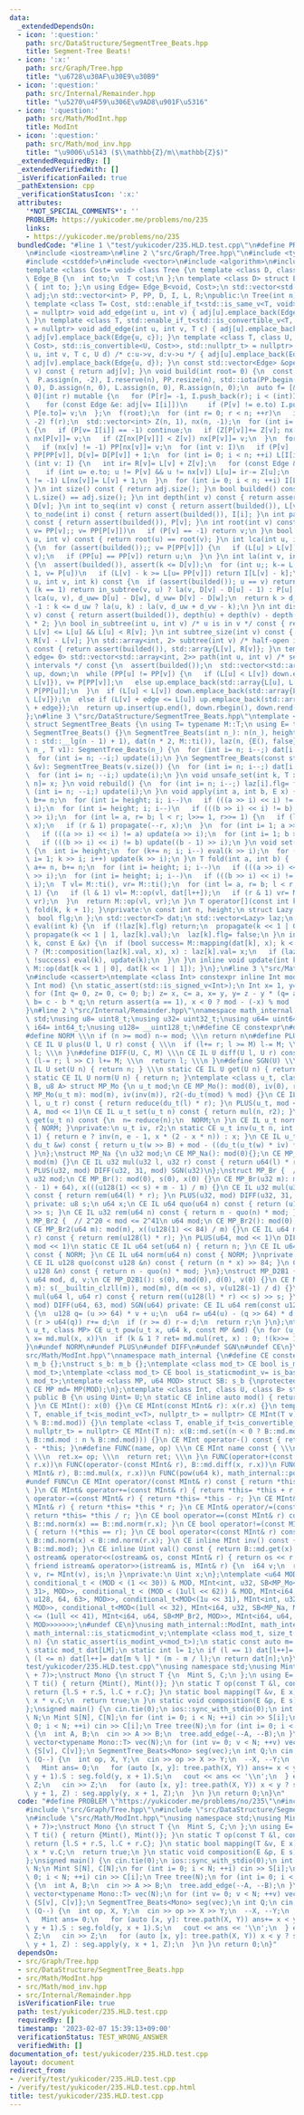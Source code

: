 ```yaml
---
data:
  _extendedDependsOn:
  - icon: ':question:'
    path: src/DataStructure/SegmentTree_Beats.hpp
    title: Segment-Tree Beats!
  - icon: ':x:'
    path: src/Graph/Tree.hpp
    title: "\u6728\u30AF\u30E9\u30B9"
  - icon: ':question:'
    path: src/Internal/Remainder.hpp
    title: "\u5270\u4F59\u306E\u9AD8\u901F\u5316"
  - icon: ':question:'
    path: src/Math/ModInt.hpp
    title: ModInt
  - icon: ':question:'
    path: src/Math/mod_inv.hpp
    title: "\u9006\u5143 ($\\mathbb{Z}/m\\mathbb{Z}$)"
  _extendedRequiredBy: []
  _extendedVerifiedWith: []
  _isVerificationFailed: true
  _pathExtension: cpp
  _verificationStatusIcon: ':x:'
  attributes:
    '*NOT_SPECIAL_COMMENTS*': ''
    PROBLEM: https://yukicoder.me/problems/no/235
    links:
    - https://yukicoder.me/problems/no/235
  bundledCode: "#line 1 \"test/yukicoder/235.HLD.test.cpp\"\n#define PROBLEM \"https://yukicoder.me/problems/no/235\"\
    \n#include <iostream>\n#line 2 \"src/Graph/Tree.hpp\"\n#include <type_traits>\n\
    #include <cstddef>\n#include <vector>\n#include <algorithm>\n#include <array>\n\
    template <class Cost= void> class Tree {\n template <class D, class T> struct\
    \ Edge_B {\n  int to;\n  T cost;\n };\n template <class D> struct Edge_B<D, void>\
    \ { int to; };\n using Edge= Edge_B<void, Cost>;\n std::vector<std::vector<Edge>>\
    \ adj;\n std::vector<int> P, PP, D, I, L, R;\npublic:\n Tree(int n): adj(n) {}\n\
    \ template <class T= Cost, std::enable_if_t<std::is_same_v<T, void>, std::nullptr_t>\
    \ = nullptr> void add_edge(int u, int v) { adj[u].emplace_back(Edge{v}), adj[v].emplace_back(Edge{u});\
    \ }\n template <class T, std::enable_if_t<std::is_convertible_v<T, Cost>, std::nullptr_t>\
    \ = nullptr> void add_edge(int u, int v, T c) { adj[u].emplace_back(Edge{v, c}),\
    \ adj[v].emplace_back(Edge{u, c}); }\n template <class T, class U, std::enable_if_t<std::conjunction_v<std::is_convertible<T,\
    \ Cost>, std::is_convertible<U, Cost>>, std::nullptr_t> = nullptr> void add_edge(int\
    \ u, int v, T c, U d) /* c:u->v, d:v->u */ { adj[u].emplace_back(Edge{v, c}),\
    \ adj[v].emplace_back(Edge{u, d}); }\n const std::vector<Edge> &operator[](int\
    \ v) const { return adj[v]; }\n void build(int root= 0) {\n  const int n= adj.size();\n\
    \  P.assign(n, -2), I.reserve(n), PP.resize(n), std::iota(PP.begin(), PP.end(),\
    \ 0), D.assign(n, 0), L.assign(n, 0), R.assign(n, 0);\n  auto f= [&, i= 0, v=\
    \ 0](int r) mutable {\n   for (P[r]= -1, I.push_back(r); i < (int)I.size(); ++i)\n\
    \    for (const Edge &e: adj[v= I[i]])\n     if (P[v] != e.to) I.push_back(e.to),\
    \ P[e.to]= v;\n  };\n  f(root);\n  for (int r= 0; r < n; ++r)\n   if (P[r] ==\
    \ -2) f(r);\n  std::vector<int> Z(n, 1), nx(n, -1);\n  for (int i= n, v; i--;)\
    \ {\n   if (P[v= I[i]] == -1) continue;\n   if (Z[P[v]]+= Z[v]; nx[P[v]] == -1)\
    \ nx[P[v]]= v;\n   if (Z[nx[P[v]]] < Z[v]) nx[P[v]]= v;\n  }\n  for (int v: I)\n\
    \   if (nx[v] != -1) PP[nx[v]]= v;\n  for (int v: I)\n   if (P[v] != -1) PP[v]=\
    \ PP[PP[v]], D[v]= D[P[v]] + 1;\n  for (int i= 0; i < n; ++i) L[I[i]]= i;\n  for\
    \ (int v: I) {\n   int ir= R[v]= L[v] + Z[v];\n   for (const Edge &e: adj[v])\n\
    \    if (int u= e.to; u != P[v] && u != nx[v]) L[u]= ir-= Z[u];\n   if (nx[v]\
    \ != -1) L[nx[v]]= L[v] + 1;\n  }\n  for (int i= 0; i < n; ++i) I[L[i]]= i;\n\
    \ }\n int size() const { return adj.size(); }\n bool builded() const { return\
    \ L.size() == adj.size(); }\n int depth(int v) const { return assert(builded()),\
    \ D[v]; }\n int to_seq(int v) const { return assert(builded()), L[v]; }\n int\
    \ to_node(int i) const { return assert(builded()), I[i]; }\n int parent(int v)\
    \ const { return assert(builded()), P[v]; }\n int root(int v) const {\n  for (assert(builded()),\
    \ v= PP[v];; v= PP[P[v]])\n   if (P[v] == -1) return v;\n }\n bool connected(int\
    \ u, int v) const { return root(u) == root(v); }\n int lca(int u, int v) const\
    \ {\n  for (assert(builded());; v= P[PP[v]]) {\n   if (L[u] > L[v]) std::swap(u,\
    \ v);\n   if (PP[u] == PP[v]) return u;\n  }\n }\n int la(int v, int k) const\
    \ {\n  assert(builded()), assert(k <= D[v]);\n  for (int u;; k-= L[v] - L[u] +\
    \ 1, v= P[u])\n   if (L[v] - k >= L[u= PP[v]]) return I[L[v] - k];\n }\n int jump(int\
    \ u, int v, int k) const {\n  if (assert(builded()); u == v) return -1;\n  if\
    \ (k == 1) return in_subtree(v, u) ? la(v, D[v] - D[u] - 1) : P[u];\n  int w=\
    \ lca(u, v), d_uw= D[u] - D[w], d_vw= D[v] - D[w];\n  return k > d_uw + d_vw ?\
    \ -1 : k <= d_uw ? la(u, k) : la(v, d_uw + d_vw - k);\n }\n int dist(int u, int\
    \ v) const { return assert(builded()), depth(u) + depth(v) - depth(lca(u, v))\
    \ * 2; }\n bool in_subtree(int u, int v) /* u is in v */ const { return assert(builded()),\
    \ L[v] <= L[u] && L[u] < R[v]; }\n int subtree_size(int v) const { return assert(builded()),\
    \ R[v] - L[v]; }\n std::array<int, 2> subtree(int v) /* half-open interval */\
    \ const { return assert(builded()), std::array{L[v], R[v]}; }\n template <bool\
    \ edge= 0> std::vector<std::array<int, 2>> path(int u, int v) /* sequence of closed\
    \ intervals */ const {\n  assert(builded());\n  std::vector<std::array<int, 2>>\
    \ up, down;\n  while (PP[u] != PP[v]) {\n   if (L[u] < L[v]) down.emplace_back(std::array{L[PP[v]],\
    \ L[v]}), v= P[PP[v]];\n   else up.emplace_back(std::array{L[u], L[PP[u]]}), u=\
    \ P[PP[u]];\n  }\n  if (L[u] < L[v]) down.emplace_back(std::array{L[u] + edge,\
    \ L[v]});\n  else if (L[v] + edge <= L[u]) up.emplace_back(std::array{L[u], L[v]\
    \ + edge});\n  return up.insert(up.end(), down.rbegin(), down.rend()), up;\n }\n\
    };\n#line 3 \"src/DataStructure/SegmentTree_Beats.hpp\"\ntemplate <typename M>\
    \ struct SegmentTree_Beats {\n using T= typename M::T;\n using E= typename M::E;\n\
    \ SegmentTree_Beats() {}\n SegmentTree_Beats(int n_): n(n_), height(n == 1 ? 0\
    \ : std::__lg(n - 1) + 1), dat(n * 2, M::ti()), laz(n, {E(), false}) {}\n SegmentTree_Beats(int\
    \ n_, T v1): SegmentTree_Beats(n_) {\n  for (int i= n; i--;) dat[i + n]= v1;\n\
    \  for (int i= n; --i;) update(i);\n }\n SegmentTree_Beats(const std::vector<T>\
    \ &v): SegmentTree_Beats(v.size()) {\n  for (int i= n; i--;) dat[i + n]= v[i];\n\
    \  for (int i= n; --i;) update(i);\n }\n void unsafe_set(int k, T x) { dat[k +\
    \ n]= x; }\n void rebuild() {\n  for (int i= n; i--;) laz[i].flg= false;\n  for\
    \ (int i= n; --i;) update(i);\n }\n void apply(int a, int b, E x) {\n  a+= n,\
    \ b+= n;\n  for (int i= height; i; i--)\n   if (((a >> i) << i) != a) eval(a >>\
    \ i);\n  for (int i= height; i; i--)\n   if (((b >> i) << i) != b) eval((b - 1)\
    \ >> i);\n  for (int l= a, r= b; l < r; l>>= 1, r>>= 1) {\n   if (l & 1) propagate(l++,\
    \ x);\n   if (r & 1) propagate(--r, x);\n  }\n  for (int i= 1; a >> i; i++)\n\
    \   if (((a >> i) << i) != a) update(a >> i);\n  for (int i= 1; b >> i; i++)\n\
    \   if (((b >> i) << i) != b) update((b - 1) >> i);\n }\n void set(int k, T x)\
    \ {\n  int i= height;\n  for (k+= n; i; i--) eval(k >> i);\n  for (dat[k]= x,\
    \ i= 1; k >> i; i++) update(k >> i);\n }\n T fold(int a, int b) {  //[a,b)\n \
    \ a+= n, b+= n;\n  for (int i= height; i; i--)\n   if (((a >> i) << i) != a) eval(a\
    \ >> i);\n  for (int i= height; i; i--)\n   if (((b >> i) << i) != b) eval(b >>\
    \ i);\n  T vl= M::ti(), vr= M::ti();\n  for (int l= a, r= b; l < r; l>>= 1, r>>=\
    \ 1) {\n   if (l & 1) vl= M::op(vl, dat[l++]);\n   if (r & 1) vr= M::op(dat[--r],\
    \ vr);\n  }\n  return M::op(vl, vr);\n }\n T operator[](const int k) { return\
    \ fold(k, k + 1); }\nprivate:\n const int n, height;\n struct Lazy {\n  E val;\n\
    \  bool flg;\n };\n std::vector<T> dat;\n std::vector<Lazy> laz;\n inline void\
    \ eval(int k) {\n  if (!laz[k].flg) return;\n  propagate(k << 1 | 0, laz[k].val),\
    \ propagate(k << 1 | 1, laz[k].val);\n  laz[k].flg= false;\n }\n inline void propagate(int\
    \ k, const E &x) {\n  if (bool success= M::mapping(dat[k], x); k < n) {\n   laz[k].flg\
    \ ? (M::composition(laz[k].val, x), x) : laz[k].val= x;\n   if (laz[k].flg= true;\
    \ !success) eval(k), update(k);\n  }\n }\n inline void update(int k) { dat[k]=\
    \ M::op(dat[k << 1 | 0], dat[k << 1 | 1]); }\n};\n#line 3 \"src/Math/mod_inv.hpp\"\
    \n#include <cassert>\ntemplate <class Int> constexpr inline Int mod_inv(Int a,\
    \ Int mod) {\n static_assert(std::is_signed_v<Int>);\n Int x= 1, y= 0, b= mod;\n\
    \ for (Int q= 0, z= 0, c= 0; b;) z= x, c= a, x= y, y= z - y * (q= a / b), a= b,\
    \ b= c - b * q;\n return assert(a == 1), x < 0 ? mod - (-x) % mod : x % mod;\n\
    }\n#line 2 \"src/Internal/Remainder.hpp\"\nnamespace math_internal {\nusing namespace\
    \ std;\nusing u8= uint8_t;\nusing u32= uint32_t;\nusing u64= uint64_t;\nusing\
    \ i64= int64_t;\nusing u128= __uint128_t;\n#define CE constexpr\n#define IL inline\n\
    #define NORM \\\n if (n >= mod) n-= mod; \\\n return n\n#define PLUS(U, M) \\\n\
    \ CE IL U plus(U l, U r) const { \\\n  if (l+= r; l >= M) l-= M; \\\n  return\
    \ l; \\\n }\n#define DIFF(U, C, M) \\\n CE IL U diff(U l, U r) const { \\\n  if\
    \ (l-= r; l >> C) l+= M; \\\n  return l; \\\n }\n#define SGN(U) \\\n static CE\
    \ IL U set(U n) { return n; } \\\n static CE IL U get(U n) { return n; } \\\n\
    \ static CE IL U norm(U n) { return n; }\ntemplate <class u_t, class du_t, u8\
    \ B, u8 A> struct MP_Mo {\n u_t mod;\n CE MP_Mo(): mod(0), iv(0), r2(0) {}\n CE\
    \ MP_Mo(u_t m): mod(m), iv(inv(m)), r2(-du_t(mod) % mod) {}\n CE IL u_t mul(u_t\
    \ l, u_t r) const { return reduce(du_t(l) * r); }\n PLUS(u_t, mod << 1)\n DIFF(u_t,\
    \ A, mod << 1)\n CE IL u_t set(u_t n) const { return mul(n, r2); }\n CE IL u_t\
    \ get(u_t n) const {\n  n= reduce(n);\n  NORM;\n }\n CE IL u_t norm(u_t n) const\
    \ { NORM; }\nprivate:\n u_t iv, r2;\n static CE u_t inv(u_t n, int e= 6, u_t x=\
    \ 1) { return e ? inv(n, e - 1, x * (2 - x * n)) : x; }\n CE IL u_t reduce(const\
    \ du_t &w) const { return u_t(w >> B) + mod - ((du_t(u_t(w) * iv) * mod) >> B);\
    \ }\n};\nstruct MP_Na {\n u32 mod;\n CE MP_Na(): mod(0){};\n CE MP_Na(u32 m):\
    \ mod(m) {}\n CE IL u32 mul(u32 l, u32 r) const { return u64(l) * r % mod; }\n\
    \ PLUS(u32, mod) DIFF(u32, 31, mod) SGN(u32)\n};\nstruct MP_Br {  // mod < 2^31\n\
    \ u32 mod;\n CE MP_Br(): mod(0), s(0), x(0) {}\n CE MP_Br(u32 m): mod(m), s(__lg(m\
    \ - 1) + 64), x(((u128(1) << s) + m - 1) / m) {}\n CE IL u32 mul(u32 l, u32 r)\
    \ const { return rem(u64(l) * r); }\n PLUS(u32, mod) DIFF(u32, 31, mod) SGN(u32)\
    \ private: u8 s;\n u64 x;\n CE IL u64 quo(u64 n) const { return (u128(x) * n)\
    \ >> s; }\n CE IL u32 rem(u64 n) const { return n - quo(n) * mod; }\n};\nstruct\
    \ MP_Br2 {  // 2^20 < mod <= 2^41\n u64 mod;\n CE MP_Br2(): mod(0), x(0) {}\n\
    \ CE MP_Br2(u64 m): mod(m), x((u128(1) << 84) / m) {}\n CE IL u64 mul(u64 l, u64\
    \ r) const { return rem(u128(l) * r); }\n PLUS(u64, mod << 1)\n DIFF(u64, 63,\
    \ mod << 1)\n static CE IL u64 set(u64 n) { return n; }\n CE IL u64 get(u64 n)\
    \ const { NORM; }\n CE IL u64 norm(u64 n) const { NORM; }\nprivate:\n u64 x;\n\
    \ CE IL u128 quo(const u128 &n) const { return (n * x) >> 84; }\n CE IL u64 rem(const\
    \ u128 &n) const { return n - quo(n) * mod; }\n};\nstruct MP_D2B1 {\n u8 s;\n\
    \ u64 mod, d, v;\n CE MP_D2B1(): s(0), mod(0), d(0), v(0) {}\n CE MP_D2B1(u64\
    \ m): s(__builtin_clzll(m)), mod(m), d(m << s), v(u128(-1) / d) {}\n CE IL u64\
    \ mul(u64 l, u64 r) const { return rem((u128(l) * r) << s) >> s; }\n PLUS(u64,\
    \ mod) DIFF(u64, 63, mod) SGN(u64) private: CE IL u64 rem(const u128 &u) const\
    \ {\n  u128 q= (u >> 64) * v + u;\n  u64 r= u64(u) - (q >> 64) * d - d;\n  if\
    \ (r > u64(q)) r+= d;\n  if (r >= d) r-= d;\n  return r;\n }\n};\ntemplate <class\
    \ u_t, class MP> CE u_t pow(u_t x, u64 k, const MP &md) {\n for (u_t ret= md.set(1);;\
    \ x= md.mul(x, x))\n  if (k & 1 ? ret= md.mul(ret, x) : 0; !(k>>= 1)) return ret;\n\
    }\n#undef NORM\n#undef PLUS\n#undef DIFF\n#undef SGN\n#undef CE\n}\n#line 4 \"\
    src/Math/ModInt.hpp\"\nnamespace math_internal {\n#define CE constexpr\nstruct\
    \ m_b {};\nstruct s_b: m_b {};\ntemplate <class mod_t> CE bool is_modint_v= is_base_of_v<m_b,\
    \ mod_t>;\ntemplate <class mod_t> CE bool is_staticmodint_v= is_base_of_v<s_b,\
    \ mod_t>;\ntemplate <class MP, u64 MOD> struct SB: s_b {\nprotected:\n static\
    \ CE MP md= MP(MOD);\n};\ntemplate <class Int, class U, class B> struct MInt:\
    \ public B {\n using Uint= U;\n static CE inline auto mod() { return B::md.mod;\
    \ }\n CE MInt(): x(0) {}\n CE MInt(const MInt& r): x(r.x) {}\n template <class\
    \ T, enable_if_t<is_modint_v<T>, nullptr_t> = nullptr> CE MInt(T v): x(B::md.set(v.val()\
    \ % B::md.mod)) {}\n template <class T, enable_if_t<is_convertible_v<T, __int128_t>,\
    \ nullptr_t> = nullptr> CE MInt(T n): x(B::md.set((n < 0 ? B::md.mod - (-n) %\
    \ B::md.mod : n % B::md.mod))) {}\n CE MInt operator-() const { return MInt()\
    \ - *this; }\n#define FUNC(name, op) \\\n CE MInt name const { \\\n  MInt ret;\
    \ \\\n  ret.x= op; \\\n  return ret; \\\n }\n FUNC(operator+(const MInt& r), B::md.plus(x,\
    \ r.x))\n FUNC(operator-(const MInt& r), B::md.diff(x, r.x))\n FUNC(operator*(const\
    \ MInt& r), B::md.mul(x, r.x))\n FUNC(pow(u64 k), math_internal::pow(x, k, B::md))\n\
    #undef FUNC\n CE MInt operator/(const MInt& r) const { return *this * r.inv();\
    \ }\n CE MInt& operator+=(const MInt& r) { return *this= *this + r; }\n CE MInt&\
    \ operator-=(const MInt& r) { return *this= *this - r; }\n CE MInt& operator*=(const\
    \ MInt& r) { return *this= *this * r; }\n CE MInt& operator/=(const MInt& r) {\
    \ return *this= *this / r; }\n CE bool operator==(const MInt& r) const { return\
    \ B::md.norm(x) == B::md.norm(r.x); }\n CE bool operator!=(const MInt& r) const\
    \ { return !(*this == r); }\n CE bool operator<(const MInt& r) const { return\
    \ B::md.norm(x) < B::md.norm(r.x); }\n CE inline MInt inv() const { return mod_inv<Int>(val(),\
    \ B::md.mod); }\n CE inline Uint val() const { return B::md.get(x); }\n friend\
    \ ostream& operator<<(ostream& os, const MInt& r) { return os << r.val(); }\n\
    \ friend istream& operator>>(istream& is, MInt& r) {\n  i64 v;\n  return is >>\
    \ v, r= MInt(v), is;\n }\nprivate:\n Uint x;\n};\ntemplate <u64 MOD> using ModInt=\
    \ conditional_t < (MOD < (1 << 30)) & MOD, MInt<int, u32, SB<MP_Mo<u32, u64, 32,\
    \ 31>, MOD>>, conditional_t < (MOD < (1ull << 62)) & MOD, MInt<i64, u64, SB<MP_Mo<u64,\
    \ u128, 64, 63>, MOD>>, conditional_t<MOD<(1u << 31), MInt<int, u32, SB<MP_Na,\
    \ MOD>>, conditional_t<MOD<(1ull << 32), MInt<i64, u32, SB<MP_Na, MOD>>, conditional_t<MOD\
    \ <= (1ull << 41), MInt<i64, u64, SB<MP_Br2, MOD>>, MInt<i64, u64, SB<MP_D2B1,\
    \ MOD>>>>>>>;\n#undef CE\n}\nusing math_internal::ModInt, math_internal::is_modint_v,\
    \ math_internal::is_staticmodint_v;\ntemplate <class mod_t, size_t LM> mod_t get_inv(int\
    \ n) {\n static_assert(is_modint_v<mod_t>);\n static const auto m= mod_t::mod();\n\
    \ static mod_t dat[LM];\n static int l= 1;\n if (l == 1) dat[l++]= 1;\n while\
    \ (l <= n) dat[l++]= dat[m % l] * (m - m / l);\n return dat[n];\n}\n#line 6 \"\
    test/yukicoder/235.HLD.test.cpp\"\nusing namespace std;\nusing Mint= ModInt<int(1e9\
    \ + 7)>;\nstruct Mono {\n struct T {\n  Mint S, C;\n };\n using E= Mint;\n static\
    \ T ti() { return {Mint(), Mint()}; }\n static T op(const T &l, const T &r) {\
    \ return {l.S + r.S, l.C + r.C}; }\n static bool mapping(T &v, E x) {\n  v.S+=\
    \ x * v.C;\n  return true;\n }\n static void composition(E &p, E s) { p+= s; }\n\
    };\nsigned main() {\n cin.tie(0);\n ios::sync_with_stdio(0);\n int N;\n cin >>\
    \ N;\n Mint S[N], C[N];\n for (int i= 0; i < N; ++i) cin >> S[i];\n for (int i=\
    \ 0; i < N; ++i) cin >> C[i];\n Tree tree(N);\n for (int i= 0; i < N - 1; ++i)\
    \ {\n  int A, B;\n  cin >> A >> B;\n  tree.add_edge(--A, --B);\n }\n tree.build(0);\n\
    \ vector<typename Mono::T> vec(N);\n for (int v= 0; v < N; ++v) vec[tree.to_seq(v)]=\
    \ {S[v], C[v]};\n SegmentTree_Beats<Mono> seg(vec);\n int Q;\n cin >> Q;\n while\
    \ (Q--) {\n  int op, X, Y;\n  cin >> op >> X >> Y;\n  --X, --Y;\n  if (op) {\n\
    \   Mint ans= 0;\n   for (auto [x, y]: tree.path(X, Y)) ans+= x < y ? seg.fold(x,\
    \ y + 1).S : seg.fold(y, x + 1).S;\n   cout << ans << '\\n';\n  } else {\n   Mint\
    \ Z;\n   cin >> Z;\n   for (auto [x, y]: tree.path(X, Y)) x < y ? seg.apply(x,\
    \ y + 1, Z) : seg.apply(y, x + 1, Z);\n  }\n }\n return 0;\n}\n"
  code: "#define PROBLEM \"https://yukicoder.me/problems/no/235\"\n#include <iostream>\n\
    #include \"src/Graph/Tree.hpp\"\n#include \"src/DataStructure/SegmentTree_Beats.hpp\"\
    \n#include \"src/Math/ModInt.hpp\"\nusing namespace std;\nusing Mint= ModInt<int(1e9\
    \ + 7)>;\nstruct Mono {\n struct T {\n  Mint S, C;\n };\n using E= Mint;\n static\
    \ T ti() { return {Mint(), Mint()}; }\n static T op(const T &l, const T &r) {\
    \ return {l.S + r.S, l.C + r.C}; }\n static bool mapping(T &v, E x) {\n  v.S+=\
    \ x * v.C;\n  return true;\n }\n static void composition(E &p, E s) { p+= s; }\n\
    };\nsigned main() {\n cin.tie(0);\n ios::sync_with_stdio(0);\n int N;\n cin >>\
    \ N;\n Mint S[N], C[N];\n for (int i= 0; i < N; ++i) cin >> S[i];\n for (int i=\
    \ 0; i < N; ++i) cin >> C[i];\n Tree tree(N);\n for (int i= 0; i < N - 1; ++i)\
    \ {\n  int A, B;\n  cin >> A >> B;\n  tree.add_edge(--A, --B);\n }\n tree.build(0);\n\
    \ vector<typename Mono::T> vec(N);\n for (int v= 0; v < N; ++v) vec[tree.to_seq(v)]=\
    \ {S[v], C[v]};\n SegmentTree_Beats<Mono> seg(vec);\n int Q;\n cin >> Q;\n while\
    \ (Q--) {\n  int op, X, Y;\n  cin >> op >> X >> Y;\n  --X, --Y;\n  if (op) {\n\
    \   Mint ans= 0;\n   for (auto [x, y]: tree.path(X, Y)) ans+= x < y ? seg.fold(x,\
    \ y + 1).S : seg.fold(y, x + 1).S;\n   cout << ans << '\\n';\n  } else {\n   Mint\
    \ Z;\n   cin >> Z;\n   for (auto [x, y]: tree.path(X, Y)) x < y ? seg.apply(x,\
    \ y + 1, Z) : seg.apply(y, x + 1, Z);\n  }\n }\n return 0;\n}"
  dependsOn:
  - src/Graph/Tree.hpp
  - src/DataStructure/SegmentTree_Beats.hpp
  - src/Math/ModInt.hpp
  - src/Math/mod_inv.hpp
  - src/Internal/Remainder.hpp
  isVerificationFile: true
  path: test/yukicoder/235.HLD.test.cpp
  requiredBy: []
  timestamp: '2023-02-07 15:39:13+09:00'
  verificationStatus: TEST_WRONG_ANSWER
  verifiedWith: []
documentation_of: test/yukicoder/235.HLD.test.cpp
layout: document
redirect_from:
- /verify/test/yukicoder/235.HLD.test.cpp
- /verify/test/yukicoder/235.HLD.test.cpp.html
title: test/yukicoder/235.HLD.test.cpp
---
```

